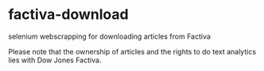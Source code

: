 # factiva-download
selenium webscrapping for downloading articles from Factiva

Please note that the ownership of articles and the rights to do text analytics lies with Dow Jones Factiva.
